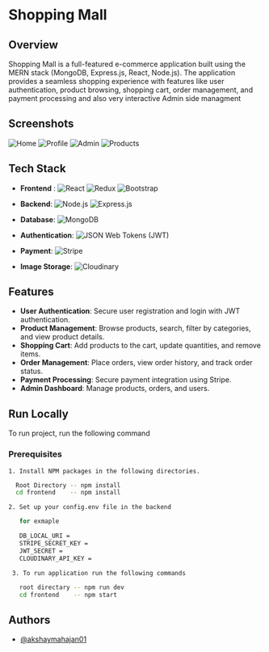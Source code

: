 

# Shopping Mall

## Overview

Shopping Mall is a full-featured e-commerce application built using the MERN stack (MongoDB, Express.js, React, Node.js). The application provides a seamless shopping experience with features like user authentication, product browsing, shopping cart, order management, and payment processing and also very interactive Admin side managment 

## Screenshots

![Home ](https://i.postimg.cc/m2rs4wDM/home.png)
![Profile](https://i.postimg.cc/MTYC2MJd/profile-Page.png)
![Admin](https://i.postimg.cc/Fzs29r9m/Admin-Dashboard.png)
![Products](https://i.postimg.cc/BbYRbr6F/product-page.png)

## Tech Stack

- **Frontend** : <img alt="React" src="https://img.shields.io/badge/React-61DAFB?style=for-the-badge&logo=react&logoColor=white"/> <img alt="Redux" src="https://img.shields.io/badge/Redux-764ABC?style=for-the-badge&logo=redux&logoColor=white"/> <img alt="Bootstrap" src="https://img.shields.io/badge/Bootstrap-563D7C?style=for-the-badge&logo=bootstrap&logoColor=white"/>

- **Backend**:  <img alt="Node.js" src="https://img.shields.io/badge/Node.js-339933?style=for-the-badge&logo=nodedotjs&logoColor=white"/> <img alt="Express.js" src="https://img.shields.io/badge/Express.js-000000?style=for-the-badge&logo=express&logoColor=white"/>

- **Database**:  <img alt="MongoDB" src="https://img.shields.io/badge/MongoDB-47A248?style=for-the-badge&logo=mongodb&logoColor=white"/>

- **Authentication**:  <img alt="JSON Web Tokens (JWT)" src="https://img.shields.io/badge/JSON_Web_Tokens-000000?style=for-the-badge&logo=json-web-tokens&logoColor=white"/>

- **Payment**:  <img alt="Stripe" src="https://img.shields.io/badge/Stripe-008CDD?style=for-the-badge&logo=stripe&logoColor=white"/>

- **Image Storage**:  <img alt="Cloudinary" src="https://img.shields.io/badge/Cloudinary-4285F4?style=for-the-badge&logo=cloudinary&logoColor=white"/>




## Features
- **User Authentication**: Secure user registration and login with JWT authentication.
- **Product Management**: Browse products, search, filter by categories, and view product details.
- **Shopping Cart**: Add products to the cart, update quantities, and remove items.
- **Order Management**: Place orders, view order history, and track order status.
- **Payment Processing**: Secure payment integration using Stripe.
- **Admin Dashboard**: Manage products, orders, and users.
## Run Locally

To run project, run the following command

### Prerequisites

    1. Install NPM packages in the following directories.


```bash
  Root Directory -- npm install
  cd frontend    -- npm install
```
    2. Set up your config.env file in the backend 
```bash
   for exmaple 

   DB_LOCAL_URI = 
   STRIPE_SECRET_KEY = 
   JWT_SECRET = 
   CLOUDINARY_API_KEY = 
```

     3. To run application run the following commands
```bash
   root directary -- npm run dev 
   cd frontend    -- npm start
```
## Authors

- [@akshaymahajan01](https://github.com/akshaymahajan01)

